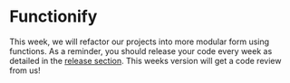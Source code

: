 # Functionify

This week, we will refactor our projects into more modular form using functions. As a reminder, you should release your code every week as detailed in the [release section](docs/release_notes). This weeks version will get a code review from us! 

<object data="../week6/week6.pdf" type="application/pdf" width="100%" height="900px"></object>
